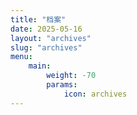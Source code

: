```yaml
---
title: "档案"
date: 2025-05-16
layout: "archives"
slug: "archives"
menu:
    main:
        weight: -70
        params: 
            icon: archives
---
```


